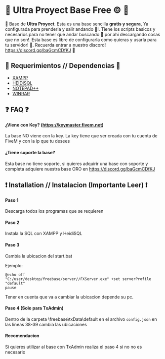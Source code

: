 # 🥳 Ultra Proyect Base Free © 🥳

🚜 Base de **Ultra Proyect**. Esta es una base sencilla **gratis y segura**, 
Ya configurada para prenderla y salir andando 🚄!. Tiene los scripts basicos y necesarios para 
no tener que andar buscando 🔎 por ahi descargando cosas que no son!. Esta base es libre de configurarla como quieras y usarla para tu servidor! 🔮.
Recuerda entrar a nuestro discord! https://discord.gg/baGcmCDfKJ 📡

## 💾 Requerimientos // Dependencias 💾

 - [XAMPP](https://www.apachefriends.org/es/index.html)
 - [HEIDISQL](https://www.heidisql.com/download.php)
 - [NOTEPAD++](https://notepad-plus-plus.org/downloads/)
 - [WINRAR](https://www.winrar.es/descargas)

## ❓ FAQ ❓

####  ¿Viene con Key? (https://keymaster.fivem.net)

La base NO viene con la key. La key tiene que ser creada con tu cuenta de FiveM y con la ip que tu desees

#### ¿Tiene soporte la base?

Esta base no tiene soporte, si quieres adquirir una base con soporte y completa adquiere nuestra base ORO en https://discord.gg/baGcmCDfKJ

## ❗ Installation // Instalacion (Importante Leer) ❗

#### Paso 1

Descarga todos los programas que se requieren

#### Paso 2

Instala la SQL con XAMPP y HeidiSQL

#### Paso 3

Cambia la ubicacion del start.bat

Ejemplo:

```
@echo off
"C:/user/desktop/freebase/server//FXServer.exe" +set serverProfile "default"
pause
```

Tener en cuenta que va a cambiar la ubicacion depende su pc.

#### Paso 4 (Solo para TxAdmin)

Dentro de la carpeta \freebase\txData\default en el archivo `config.json` en las lineas 38-39 cambia las ubicaciones

#### Recomendacion

Si quieres utilizar al base con TxAdmin realiza el paso 4 si no no es necesario
